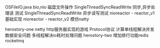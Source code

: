 OSFileIO.java                   bio,nio 磁盘文件操作
SingleThreadSyncReadWrite       同步,异步处理读 测试
SingleThreadSyncReadWrite       异步读写测试
nioreactor - reactor_v1         基础实现
nioreactor - reactor_v2         模仿natty

herostory-one   netty http服务器实现的游戏   Protocol协议  计算单线程解决并发数据安全问题
                                          多线程解决io耗时处理问题
herostory-two   增加排行功能redis rocketmq
